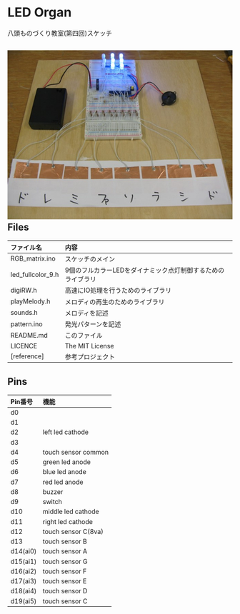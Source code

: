 LED Organ
==========

八頭ものづくり教室(第四回)スケッチ


![](reference/top.jpg)
Files
------

|ファイル名|内容|
|:-------|:---|
|RGB_matrix.ino|スケッチのメイン|
|led_fullcolor_9.h|9個のフルカラーLEDをダイナミック点灯制御するためのライブラリ|
|digiRW.h|高速にIO処理を行うためのライブラリ|
|playMelody.h|メロディの再生のためのライブラリ|
|sounds.h|メロディを記述|
|pattern.ino|発光パターンを記述|
|README.md|このファイル|
|LICENCE|The MIT License|
|[reference]|参考プロジェクト|


Pins
------
|Pin番号|機能|
|:-----|:---|
|d0|
|d1|
|d2|left led cathode
|d3|
|d4|touch sensor common
|d5|green led anode
|d6|blue led anode
|d7|red led anode
|d8|buzzer
|d9|switch
|d10|middle led cathode
|d11|right led cathode
|d12|touch sensor C(8va)
|d13|touch sensor B
|d14(ai0)|touch sensor A
|d15(ai1)|touch sensor G
|d16(ai2)|touch sensor F
|d17(ai3)|touch sensor E
|d18(ai4)|touch sensor D
|d19(ai5)|touch sensor C


